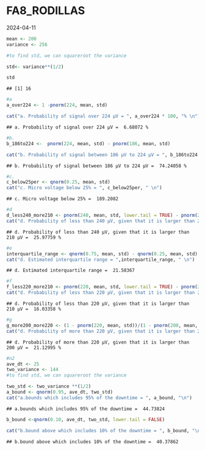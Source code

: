 FA8_RODILLAS
================
2024-04-11

``` r
mean <- 200
variance <- 256

#to find std, we can squareroot the variance

std<- variance**(1/2)

std
```

    ## [1] 16

``` r
#a
a_over224 <- 1 -pnorm(224, mean, std)

cat("a. Probability of signal over 224 µV = ", a_over224 * 100, "% \n")
```

    ## a. Probability of signal over 224 µV =  6.68072 %

``` r
#b. 
b_186to224 <-  pnorm(224, mean, std) - pnorm(186, mean, std)

cat("b. Probability of signal between 186 µV to 224 µV = ", b_186to224 * 100, "% \n")
```

    ## b. Probability of signal between 186 µV to 224 µV =  74.24058 %

``` r
#c. 
c_below25per <- qnorm(0.25, mean, std)
cat("c. Micro voltage below 25% = ", c_below25per, " \n")
```

    ## c. Micro voltage below 25% =  189.2082

``` r
#d
d_less240_more210 <- pnorm(240, mean, std, lower.tail = TRUE) - pnorm(210, mean, std, lower.tail = TRUE)
cat("d. Probability of less than 240 μV, given that it is larger than 210 μV = ",d_less240_more210 *100, "% \n")
```

    ## d. Probability of less than 240 μV, given that it is larger than 210 μV =  25.97759 %

``` r
#e
interquartile_range <- qnorm(0.75, mean, std) - qnorm(0.25, mean, std)
cat("d. Estimated interquartile range = ",interquartile_range, " \n")
```

    ## d. Estimated interquartile range =  21.58367

``` r
#f
f_less220_more210 <- pnorm(220, mean, std, lower.tail = TRUE) - pnorm(210, mean, std, lower.tail = TRUE)
cat("d. Probability of less than 220 μV, given that it is larger than 210 μV = ",f_less220_more210 *100, "% \n")
```

    ## d. Probability of less than 220 μV, given that it is larger than 210 μV =  16.03358 %

``` r
#g
g_more200_more220 <- (1 - pnorm(220, mean, std))/(1 - pnorm(200, mean, std))
cat("d. Probability of more than 220 μV, given that it is larger than 200 μV = ",g_more200_more220 *100, "% \n")
```

    ## d. Probability of more than 220 μV, given that it is larger than 200 μV =  21.12995 %

``` r
#n2
ave_dt <- 25
two_variance <- 144
#to find std, we can squareroot the variance

two_std <- two_variance **(1/2)
a_bound <- qnorm(0.95, ave_dt, two_std)
cat("a.bounds which includes 95% of the downtime = ", a_bound, "\n")
```

    ## a.bounds which includes 95% of the downtime =  44.73824

``` r
b_bound <-qnorm(0.10, ave_dt, two_std, lower.tail = FALSE)

cat("b.bound above which includes 10% of the downtime = ", b_bound, "\n")
```

    ## b.bound above which includes 10% of the downtime =  40.37862
